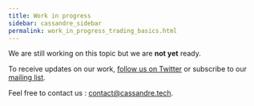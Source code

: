 ```yaml
---
title: Work in progress
sidebar: cassandre_sidebar
permalink: work_in_progress_trading_basics.html
---
```


We are still working on this topic but we are **not yet** ready.

To receive updates on our work, [follow us on Twitter](https://twitter.com/CassandreTech) or subscribe to our [mailing list](http://eepurl.com/gUGiMb).

Feel free to contact us : [contact@cassandre.tech](mailto:contact@cassandre.tech).
